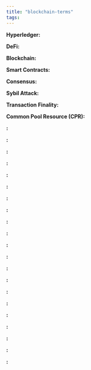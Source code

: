 ```yaml
---
title: "blockchain-terms"
tags: 
---
```


**Hyperledger:**

**DeFi:**

**Blockchain:**

**Smart Contracts:**

**Consensus:**

**Sybil Attack:**

**Transaction Finality:**

**Common Pool Resource (CPR):**

**:**

**:**

**:**

**:**

**:**

**:**

**:**

**:**

**:**

**:**

**:**

**:**

**:**

**:**

**:**

**:**

**:**

**:**

**:**

**:**

**:**